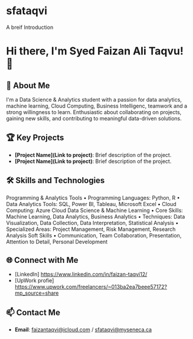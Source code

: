 # sfataqvi
A breif Introduction
# Hi there, I'm Syed Faizan Ali Taqvu! 👋

## 🚀 About Me
I'm a Data Science & Analytics student with a passion for  data analytics, machine learning, Cloud Computing, Business Intelligenc, 
teamwork and a strong willingness to learn. Enthusiastic about collaborating on projects,
gaining new skills, and contributing to meaningful data-driven solutions. 

## 🏆 Key Projects
- **[Project Name](Link to project)**: Brief description of the project.
- **[Project Name](Link to project)**: Brief description of the project.

## 🛠 Skills and Technologies
Programming & Analytics Tools
•	Programming Languages: Python, R
•	Data Analytics Tools: SQL, Power BI, Tableau, Microsoft Excel
•	Cloud Computing: Azure Cloud
Data Science & Machine Learning
•	Core Skills: Machine Learning, Data Analytics, Business Analytics
•	Techniques: Data Visualization, Data Collection, Data Interpretation, Statistical Analysis
•	Specialized Areas: Project Management, Risk Management, Research Analysis
Soft Skills
•	Communication, Team Collaboration, Presentation, Attention to Detail, Personal Development 

## 🌐 Connect with Me
- [LinkedIn] https://www.linkedin.com/in/faizan-taqvi12/
- [UpWork profie] https://www.upwork.com/freelancers/~013ba2ea7beee57172?mp_source=share

## 📫 Contact Me
- **Email**: faizantaqvi@icloud.com / sfataqvi@myseneca.ca

